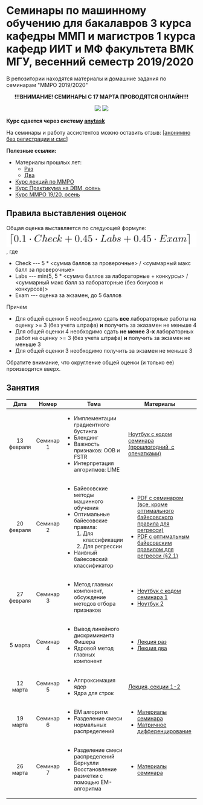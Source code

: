 # Семинары по машинному обучению для бакалавров 3 курса кафедры ММП и магистров 1 курса кафедр ИИТ и МФ факультета ВМК МГУ, весенний семестр 2019/2020
В репозитории находятся материалы и домашние задания по семинарам "ММРО 2019/2020"

<p align="center">
  <b>!!!ВНИМАНИЕ! СЕМИНАРЫ С 17 МАРТА ПРОВОДЯТСЯ ОНЛАЙН!!!</b>
</p>

<p align="center">
<img src="http://funzoo.ru/uploads/posts/2009-11/1258648863_tn.jpg" height=200pt> <img src="https://github.com/mmp-mmro-team/mmp_mmro_spring_2020/blob/master/trash/kernel_trick.jpg" height=200pt>
</p>

**Курс сдается через систему [anytask](https://anytask.org/course/668)**

На семинары и работу ассистентов можно оставить отзыв: [[анонимно без регистрации и смс](https://docs.google.com/forms/d/e/1FAIpQLSf_wnrm52RfnHkqZPbsWOpjzd9Uelwq5Jk0elZYGH2p-vQyaw/viewform)]

**Полезные ссылки:**

* Материалы прошлых лет:
  - [Раз](https://github.com/esokolov/ml-course-msu)
  - [Два](https://github.com/esokolov/ml-course-hse)
* [Курс лекций по ММРО](http://www.machinelearning.ru/wiki/index.php?title=%D0%9C%D0%B0%D1%82%D0%B5%D0%BC%D0%B0%D1%82%D0%B8%D1%87%D0%B5%D1%81%D0%BA%D0%B8%D0%B5_%D0%BC%D0%B5%D1%82%D0%BE%D0%B4%D1%8B_%D1%80%D0%B0%D1%81%D0%BF%D0%BE%D0%B7%D0%BD%D0%B0%D0%B2%D0%B0%D0%BD%D0%B8%D1%8F_%D0%BE%D0%B1%D1%80%D0%B0%D0%B7%D0%BE%D0%B2_%28%D0%BA%D1%83%D1%80%D1%81_%D0%BB%D0%B5%D0%BA%D1%86%D0%B8%D0%B9%2C_%D0%92.%D0%92.%D0%9A%D0%B8%D1%82%D0%BE%D0%B2%29)
* [Курс Практикума на ЭВМ, осень](https://github.com/mmp-practicum-team/mmp_practicum_fall_2019)
* [Курс ММРО 19/20, осень](https://github.com/mmp-mmro-team/mmp_mmro_fall_2019)

## Правила выставления оценок

Общая оценка выставляется по следующей формуле:
![](https://github.com/mmp-mmro-team/mmp_mmro_spring_2020/blob/master/trash/formula.png)
, где 

* Check --- 5 * <сумма баллов за проверочные> / <суммарный макс балл за проверочные>
* Labs --- min(5, 5 * <сумма баллов за лабораторные + конкурсы> / <суммарный макс балл за лабораторные (без бонусов и конкурсов)>
* Exam --- оценка за экзамен, до 5 баллов

Причем
* Для общей оценки 5 необходимо сдать **все** лабораторные работы на оценку >= 3 (без учета штрафа) **и** получить за эказамен не меньше 4
* Для общей оценки 4 необходимо сдать **не менее 3-х** лабораторных работ на оценку >= 3 (без учета штрафа) **и** получить за экзамен не меньше 3
* Для общей оценки 3 необходимо получить за экзамен не меньше 3

Обратите внимание, что округление общей оценки (и только ее) производится вверх.
## Занятия

| Дата | Номер | Тема | Материалы | ДЗ |
| :---: | :---: | --- | --- | --- |
| 13 февраля  | Семинар 1  | <ul><li>Имплементации градиентного бустинга</li><li>Блендинг</li><li>Важность признаков: OOB и FSTR</li><li>Интерпретация алгоритмов: LIME</li></ul> | [Ноутбук с кодом семинара (прошлогодний, с опечатками)](https://github.com/esokolov/ml-course-hse/blob/master/2019-fall/seminars/sem10-gbm.ipynb) | ¯\\\_(ツ)\_/¯ |
| 20 февраля  | Семинар 2  | <ul><li>Байесовские методы машинного обучения</li><li>Оптимальные байесовские правила:<ol><li>Для классификации</li><li>Для регрессии</li></ol></li><li>Наивный байесовский классификатор</li></ul> | <ul><li>[PDF с семинаром (все, кроме оптимального байесовского правила для регресси)](https://github.com/mmp-mmro-team/mmp_mmro_spring_2020/blob/master/seminars/sem2-bayes.pdf)</li><li>[PDF с оптимальным байесовским правилом для регресси (§2.1)](https://github.com/mmp-mmro-team/mmp_mmro_spring_2020/blob/master/seminars/sem2.5-ensembles.pdf) </li></ul> | ¯\\\_(ツ)\_/¯ |
| 27 февраля  | Семинар 3  | <ul><li>Метод главных компонент, обсуждение методов отбора признаков</li></ul> | <ul><li>[Ноутбук с кодом семинара 1](https://colab.research.google.com/drive/1N5jvNGNibBSgLBrCPRV6NbXxvCAYsQI7)</li><li>[Ноутбук 2](https://github.com/esokolov/ml-course-hse/blob/master/2019-fall/seminars/sem11_clustering%2Bpca.ipynb)</li></ul> | ¯\\\_(ツ)\_/¯ |
| 5 марта  | Семинар 4  | <ul><li>Вывод линейного дискриминанта Фишера</li><li>Ядровой метод главных компонент</li></ul> | <ul><li>[Лекция раз](https://github.com/esokolov/ml-course-hse/blob/master/2017-spring/seminars/sem15-fld.pdf)</li><li>[Лекция два](https://github.com/esokolov/ml-course-hse/blob/master/2017-spring/lecture-notes/lecture16-kernels.pdf)</li></ul>| ¯\\\_(ツ)\_/¯ |
| 12 марта  | Семинар 5  | <ul><li>Аппроксимация ядер</li><li>Ядра для строк</li></ul> | [Лекция, секции 1-2](https://github.com/esokolov/ml-course-hse/blob/master/2018-spring/lecture-notes/lecture14-kernels.pdf)| [ДЗ 1](homework-practice/homework-practice-01.ipynb)|
| 19 марта  | Семинар 6  | <ul><li>EM алгоритм</li><li>Разделение смеси нормальных распределений</li></ul> | <ul><li>[Материалы семинара](https://github.com/mmp-mmro-team/mmp_mmro_spring_2020/blob/master/seminars/sem6-em.pdf)</li><li>[Матричное дифференцирование](https://github.com/mmp-mmro-team/mmp_mmro_spring_2020/blob/master/seminars/sem6.5-matrix_differentiation.pdf)</li></ul>| ¯\\\_(ツ)\_/¯ |
| 26 марта  | Семинар 7  | <ul><li>Разделение смеси распределений Бернулли</li><li>Восстановление разметки с помощью EM-алгоритма</li></ul> | <ul><li>[Материалы семинара](https://github.com/mmp-mmro-team/mmp_mmro_spring_2020/blob/master/seminars/sem6-em.pdf)</li></ul>| ¯\\\_(ツ)\_/¯ |
